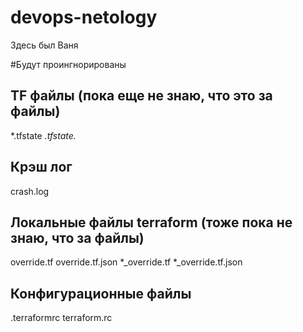 # devops-netology
Здесь был Ваня


#Будут проингнорированы 

## TF файлы (пока еще не знаю, что это за файлы)

*.tfstate
*.tfstate.*

## Крэш лог

crash.log

## Локальные файлы terraform (тоже пока не знаю, что за файлы)

override.tf
override.tf.json
*_override.tf
*_override.tf.json

## Конфигурационные файлы

.terraformrc
terraform.rc


